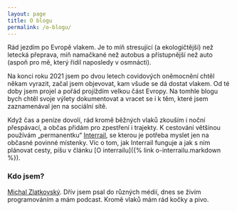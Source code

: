 ```yaml
---
layout: page
title: O blogu
permalink: /o-blogu/
--- 
```


Rád jezdím po Evropě vlakem. Je to míň stresující (a ekologičtější) než letecká přeprava, míň namačkané než autobus a přístupnější než auto (aspoň pro mě, který řídil naposledy v osmnácti).

Na konci roku 2021 jsem po dvou letech covidových oněmocnění chtěl někam vyrazit, začal jsem objevovat, kam všude se dá dostat vlakem. Od té doby jsem projel a pořád projíždím velkou část Evropy. Na tomhle blogu bych chtěl svoje výlety dokumentovat a vracet se i k těm, které jsem zaznamenával jen na sociální sítě.

Když čas a peníze dovolí, rád kromě běžných vlaků zkouším i noční přespávací, a občas přidám pro zpestření i trajekty. K cestování většinou používám „permanentku“ [Interrail](https://www.interrail.eu), se kterou je potřeba myslet jen na občasné povinné místenky. Víc o tom, jak Interrail funguje a jak s ním plánovat cesty, píšu v článku [O interrailu]({% link o-interrailu.markdown %}).

### Kdo jsem?
[Michal Zlatkovský](https://zlatkovsky.cz/). Dřív jsem psal do různých médií, dnes se živím programováním a mám podcast. Kromě vlaků mám rád kočky a pivo.

